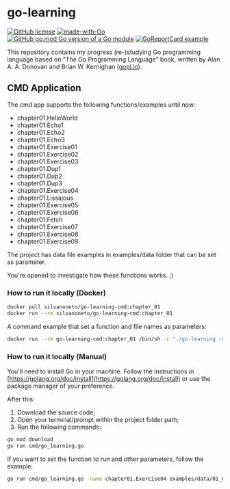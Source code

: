 # go-learning

[![GitHub license](https://img.shields.io/github/license/silvanoneto/go-learning.svg)](https://github.com/silvanoneto/go-learning/blob/chapter_01/LICENSE)
[![made-with-Go](https://img.shields.io/badge/Made%20with-Go-1f425f.svg)](http://golang.org)
[![GitHub go.mod Go version of a Go module](https://img.shields.io/github/go-mod/go-version/silvanoneto/go-learning.svg)](https://github.com/silvanoneto/go-learning)
[![GoReportCard example](https://goreportcard.com/badge/github.com/silvanoneto/go-learning)](https://goreportcard.com/report/github.com/silvanoneto/go-learning)


This repository contains my progress (re-)studying Go programming language based on "The Go Programming Language" book, written by Alan A. A. Donovan and Brian W. Kernighan ([gopl.io](https://www.gopl.io/ "The Go Programming Language")).

## CMD Application

The cmd app supports the following functions/examples until now:

- chapter01.HelloWorld
- chapter01.Echo1
- chapter01.Echo2
- chapter01.Echo3
- chapter01.Exercise01
- chapter01.Exercise02
- chapter01.Exercise03
- chapter01.Dup1
- chapter01.Dup2
- chapter01.Dup3
- chapter01.Exercise04
- chapter01.Lissajous
- chapter01.Exercise05
- chapter01.Exercise06
- chapter01.Fetch
- chapter01.Exercise07
- chapter01.Exercise08
- chapter01.Exercise09

The project has data file examples in examples/data folder that can be set as parameter.

You're opened to investigate how these functions works. ;)

### How to run it locally (Docker)

```sh
docker pull silvanoneto/go-learning-cmd:chapter_01
docker run --rm silvanoneto/go-learning-cmd:chapter_01
```

A command example that set a function and file names as parameters:

```sh
docker run --rm go-learning-cmd:chapter_01 /bin/sh -c "./go-learning -name chapter01.Exercise04 examples/data/01_03_dup_file1.txt examples/data/01_03_dup_file2.txt"
```

### How to run it locally (Manual)

You'll need to install Go in your machine. Follow the instructions in [https://golang.org/doc/install](https://golang.org/doc/install) or use the package manager of your preference.

After this:
1. Download the source code;
2. Open your terminal/prompt within the project folder path;
3. Run the following commands:
```sh
go mod download
go run cmd/go_learning.go
```

If you want to set the function to run and other parameters, follow the example:
```sh
go run cmd/go_learning.go -name chapter01.Exercise04 examples/data/01_03_dup_file1.txt examples/data/01_03_dup_file2.txt
```
